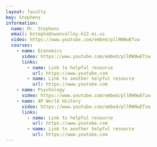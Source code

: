 ```yaml
---
layout: faculty
key: Stephens
information:
  name: Mr. Stephens
  email: bstephe@swanvalley.k12.mi.us
  video: https://www.youtube.com/embed/pllRW9wETzw
  courses:
    - name: Economics
      video: https://www.youtube.com/embed/pllRW9wETzw
      links:
        - name: Link to helpful resource
          url: https://www.youtube.com
        - name: Link to another helpful resource
          url: https://www.youtube.com
    - name: Psychology
      video: https://www.youtube.com/embed/pllRW9wETzw
    - name: AP World History
      video: https://www.youtube.com/embed/pllRW9wETzw
      links:
        - name: Link to helpful resource
          url: https://www.youtube.com
        - name: Link to another helpful resource
          url: https://www.youtube.com
---
```

